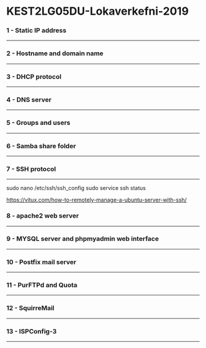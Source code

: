 # KEST2LG05DU-Lokaverkefni-2019

### 1 - Static IP address
---

### 2 - Hostname and domain name
---

### 3 - DHCP protocol
---

### 4 - DNS server
---

### 5 - Groups and users
---

### 6 - Samba share folder
---

### 7 - SSH protocol
---
sudo nano /etc/ssh/ssh_config
sudo service ssh status

https://vitux.com/how-to-remotely-manage-a-ubuntu-server-with-ssh/

### 8 - apache2 web server
---

### 9 - MYSQL server and phpmyadmin web interface
---

### 10 - Postfix mail server
---

### 11 - PurFTPd and Quota
---

### 12 - SquirreMail
---

### 13 - ISPConfig-3
---
